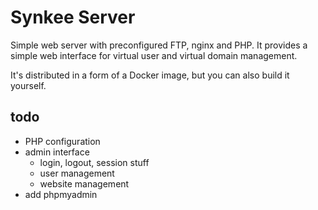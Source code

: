 # Synkee Server

Simple web server with preconfigured FTP, nginx and PHP. It provides a simple web interface for virtual user and virtual domain management.

It's distributed in a form of a Docker image, but you can also build it yourself.

## todo

 * PHP configuration
 * admin interface
    * login, logout, session stuff
    * user management
    * website management
 * add phpmyadmin
